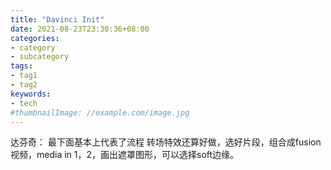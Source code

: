 ```yaml
---
title: "Davinci Init"
date: 2021-08-23T23:30:36+08:00
categories:
- category
- subcategory
tags:
- tag1
- tag2
keywords:
- tech
#thumbnailImage: //example.com/image.jpg
---
```


<!--more-->
达芬奇：
最下面基本上代表了流程
转场特效还算好做，选好片段，组合成fusion视频，media in 1，2，画出遮罩图形，可以选择soft边缘。